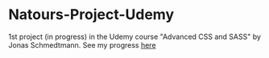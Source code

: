 # Natours-Project-Udemy
1st project (in progress) in the Udemy course "Advanced CSS and SASS" by Jonas Schmedtmann.
See my progress <a href="https://kevinceprianatours.netlify.com/" target="_blank">here</a>
